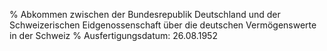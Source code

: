 % Abkommen zwischen der Bundesrepublik Deutschland und der Schweizerischen Eidgenossenschaft über die deutschen Vermögenswerte in der Schweiz
% Ausfertigungsdatum: 26.08.1952
 